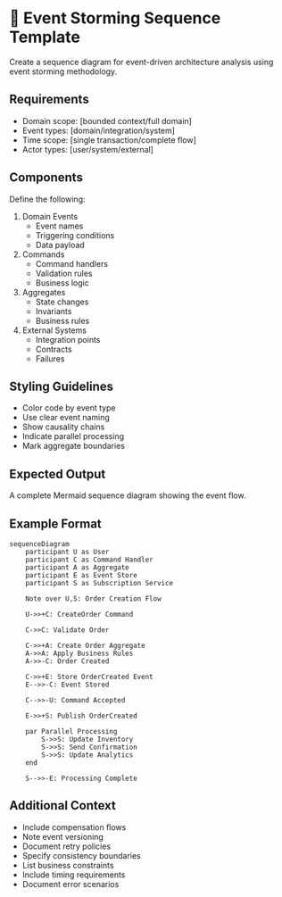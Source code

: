 <!--
mode: auto
tools: vscode-markdown, mermaid-preview
-->

# 🔄 Event Storming Sequence Template

Create a sequence diagram for event-driven architecture analysis using event storming methodology.

## Requirements

- Domain scope: [bounded context/full domain]
- Event types: [domain/integration/system]
- Time scope: [single transaction/complete flow]
- Actor types: [user/system/external]

## Components

Define the following:
1. Domain Events
   - Event names
   - Triggering conditions
   - Data payload
2. Commands
   - Command handlers
   - Validation rules
   - Business logic
3. Aggregates
   - State changes
   - Invariants
   - Business rules
4. External Systems
   - Integration points
   - Contracts
   - Failures

## Styling Guidelines

- Color code by event type
- Use clear event naming
- Show causality chains
- Indicate parallel processing
- Mark aggregate boundaries

## Expected Output

A complete Mermaid sequence diagram showing the event flow.

## Example Format

```mermaid
sequenceDiagram
    participant U as User
    participant C as Command Handler
    participant A as Aggregate
    participant E as Event Store
    participant S as Subscription Service
    
    Note over U,S: Order Creation Flow
    
    U->>+C: CreateOrder Command
    
    C->>C: Validate Order
    
    C->>+A: Create Order Aggregate
    A->>A: Apply Business Rules
    A->>-C: Order Created
    
    C->>+E: Store OrderCreated Event
    E-->>-C: Event Stored
    
    C-->>-U: Command Accepted
    
    E->>+S: Publish OrderCreated
    
    par Parallel Processing
        S->>S: Update Inventory
        S->>S: Send Confirmation
        S->>S: Update Analytics
    end
    
    S-->>-E: Processing Complete
```

## Additional Context

- Include compensation flows
- Note event versioning
- Document retry policies
- Specify consistency boundaries
- List business constraints
- Include timing requirements
- Document error scenarios

